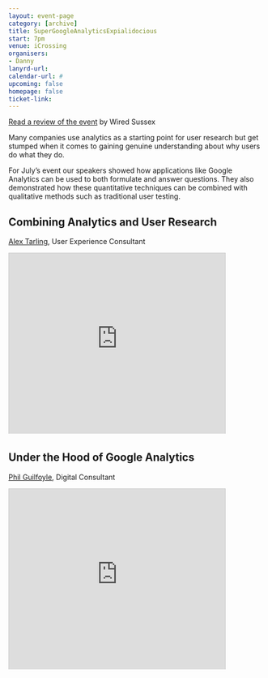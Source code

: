 ```yaml
---
layout: event-page
category: [archive]
title: SuperGoogleAnalyticsExpialidocious
start: 7pm
venue: iCrossing
organisers: 
- Danny
lanyrd-url: 
calendar-url: #
upcoming: false
homepage: false
ticket-link: 
---
```


[Read a review of the event](http://www.wiredsussex.com/blog/supergoogleanalyticsexpialidocious) by Wired Sussex

Many companies use analytics as a starting point for user research but get stumped when it comes to gaining genuine understanding about why users do what they do.

For July’s event our speakers showed how applications like Google Analytics can be used to both formulate and answer questions. They also demonstrated how these quantitative techniques can be combined with qualitative methods such as traditional user testing.

## Combining Analytics and User Research
[Alex Tarling](https://twitter.com/alextarling), User Experience Consultant

<div class="embed-container vga"><iframe src="http://www.slideshare.net/slideshow/embed_code/4751887" width="427" height="356" frameborder="0" marginwidth="0" marginheight="0" scrolling="no" style="border:1px solid #CCC; border-width:1px 1px 0; margin-bottom:5px; max-width: 100%;" allowfullscreen> </iframe></div>

## Under the Hood of Google Analytics 
[Phil Guilfoyle](https://twitter.com/philguilfoyle), Digital Consultant
 
<div class="embed-container vga"><iframe src="http://www.slideshare.net/slideshow/embed_code/4754879" width="427" height="356" frameborder="0" marginwidth="0" marginheight="0" scrolling="no" style="border:1px solid #CCC; border-width:1px 1px 0; margin-bottom:5px; max-width: 100%;" allowfullscreen> </iframe></div>
